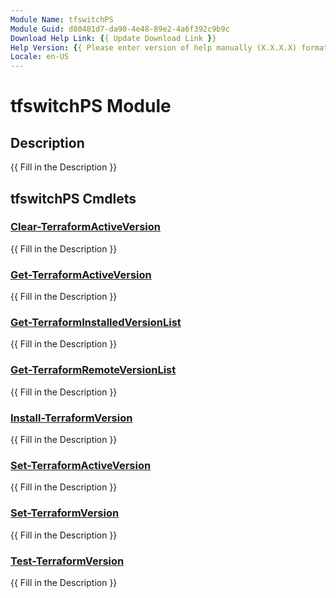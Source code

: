 ```yaml
---
Module Name: tfswitchPS
Module Guid: d80481d7-da90-4e48-89e2-4a6f392c9b9c
Download Help Link: {{ Update Download Link }}
Help Version: {{ Please enter version of help manually (X.X.X.X) format }}
Locale: en-US
---
```


# tfswitchPS Module
## Description
{{ Fill in the Description }}

## tfswitchPS Cmdlets
### [Clear-TerraformActiveVersion](Clear-TerraformActiveVersion.md)
{{ Fill in the Description }}

### [Get-TerraformActiveVersion](Get-TerraformActiveVersion.md)
{{ Fill in the Description }}

### [Get-TerraformInstalledVersionList](Get-TerraformInstalledVersionList.md)
{{ Fill in the Description }}

### [Get-TerraformRemoteVersionList](Get-TerraformRemoteVersionList.md)
{{ Fill in the Description }}

### [Install-TerraformVersion](Install-TerraformVersion.md)
{{ Fill in the Description }}

### [Set-TerraformActiveVersion](Set-TerraformActiveVersion.md)
{{ Fill in the Description }}

### [Set-TerraformVersion](Set-TerraformVersion.md)
{{ Fill in the Description }}

### [Test-TerraformVersion](Test-TerraformVersion.md)
{{ Fill in the Description }}

